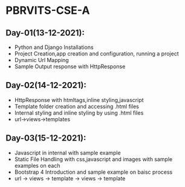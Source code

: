 # PBRVITS-CSE-A

## Day-01(13-12-2021):
  - Python and Django Installations
  - Project Creation,app creation and configuration, running a project
  - Dynamic Url Mapping
  - Sample Output response with HttpResponse 

## Day-02(14-12-2021):
  - HttpResponse with htmltags,inline styling,javascript
  - Template folder creation and accessing .html files
  - Internal styling and inline styling by using .html files
  - url->views->templates

## Day-03(15-12-2021):
  - Javascript in internal with sample example
  - Static File Handling with css,javascript and images with sample examples on each
  - Bootstrap 4 Introduction and sample example on baisc process
  - url -> views -> template -> views -> template
